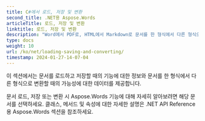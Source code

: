 ```yaml
---
title: C#에서 로드, 저장 및 변환
second_title: .NET용 Aspose.Words
articleTitle: 로드, 저장 및 변환
linktitle: 로드, 저장 및 변환
description: "Word에서 PDF로, HTML에서 Markdown로 문서를 한 형식에서 다른 형식으로 변환하는 방법과 C#를 사용하여 문서를 로드하고 저장하는 방법."
type: docs
weight: 10
url: /ko/net/loading-saving-and-converting/
timestamp: 2024-01-27-14-07-04
---
```


이 섹션에서는 문서를 로드하고 저장할 때의 기능에 대한 정보와 문서를 한 형식에서 다른 형식으로 변환할 때의 가능성에 대한 데이터를 제공합니다.

문서 로드, 저장 또는 변환 시 Aspose.Words 기능에 대해 자세히 알아보려면 해당 문서를 선택하세요. 클래스, 메서드 및 속성에 대한 자세한 설명은 .NET API Reference용 Aspose.Words 섹션을 참조하세요.
